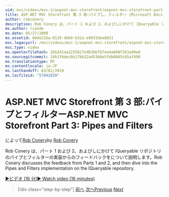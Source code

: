 ```yaml
---
uid: mvc/videos/mvc-1/aspnet-mvc-storefront/aspnet-mvc-storefront-part-3-pipes-and-filters
title: ASP.NET MVC Storefront 第 3 部:パイプし、フィルター |Microsoft Docs
author: robconery
description: Rob Conery は、パート 1 および 2、およびしにかけて IQueryable リポジトリのパイプとフィルターの実装からのフィードバックをについて説明します。
ms.author: riande
ms.date: 05/27/2008
ms.assetid: 69de22ba-0129-4bb9-b32a-e99319ee8021
msc.legacyurl: /mvc/videos/mvc-1/aspnet-mvc-storefront/aspnet-mvc-storefront-part-3-pipes-and-filters
msc.type: video
ms.openlocfilehash: 2bb241aa2235827ed63bbfb7ee4ab08f263a49a0
ms.sourcegitcommit: 24b1f6decbb17bb22a45166e5fdb0845c65af498
ms.translationtype: MT
ms.contentlocale: ja-JP
ms.lasthandoff: 03/01/2019
ms.locfileid: "57042839"
---
```

<a name="aspnet-mvc-storefront-part-3-pipes-and-filters"></a><span data-ttu-id="432ee-103">ASP.NET MVC Storefront 第 3 部:パイプとフィルター</span><span class="sxs-lookup"><span data-stu-id="432ee-103">ASP.NET MVC Storefront Part 3: Pipes and Filters</span></span>
====================
<span data-ttu-id="432ee-104">によって[Rob Conery](https://github.com/robconery)</span><span class="sxs-lookup"><span data-stu-id="432ee-104">by [Rob Conery](https://github.com/robconery)</span></span>

<span data-ttu-id="432ee-105">Rob Conery は、パート 1 および 2、およびしにかけて IQueryable リポジトリのパイプとフィルターの実装からのフィードバックをについて説明します。</span><span class="sxs-lookup"><span data-stu-id="432ee-105">Rob Conery discusses the feedback from Parts 1 and 2, and then dive into the Pipes and Filters implementation on the IQueryable repository.</span></span>

[<span data-ttu-id="432ee-106">&#9654;ビデオ (16 分)</span><span class="sxs-lookup"><span data-stu-id="432ee-106">&#9654; Watch video (16 minutes)</span></span>](https://channel9.msdn.com/Blogs/ASP-NET-Site-Videos/aspnet-mvc-storefront-part-3-pipes-and-filters)

> [!div class="step-by-step"]
> <span data-ttu-id="432ee-107">[前へ](aspnet-mvc-storefront-part-2-the-repository-pattern.md)
> [次へ](aspnet-mvc-storefront-part-4-linq-to-sql-spike.md)</span><span class="sxs-lookup"><span data-stu-id="432ee-107">[Previous](aspnet-mvc-storefront-part-2-the-repository-pattern.md)
[Next](aspnet-mvc-storefront-part-4-linq-to-sql-spike.md)</span></span>
